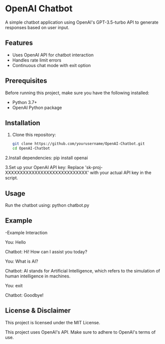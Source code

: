 # OpenAI Chatbot

A simple chatbot application using OpenAI's GPT-3.5-turbo API to generate responses based on user input.

## Features
- Uses OpenAI API for chatbot interaction
- Handles rate limit errors
- Continuous chat mode with exit option

## Prerequisites
Before running this project, make sure you have the following installed:
- Python 3.7+
- OpenAI Python package

## Installation
1. Clone this repository:
   ```sh
   git clone https://github.com/yourusername/OpenAI-Chatbot.git
   cd OpenAI-Chatbot


2.Install dependencies:
pip install openai

3.Set up your OpenAI API key:
Replace 'sk-proj-XXXXXXXXXXXXXXXXXXXXXXXXXXXX' with your actual API key in the script.

## Usage
Run the chatbot using:
python chatbot.py

## Example
-Example Interaction

You: Hello

Chatbot: Hi! How can I assist you today?

You: What is AI?

Chatbot: AI stands for Artificial Intelligence, which refers to the simulation of human intelligence in machines.

You: exit

Chatbot: Goodbye!

## License & Disclaimer
This project is licensed under the MIT License.

This project uses OpenAI's API. Make sure to adhere to OpenAI's terms of use.
